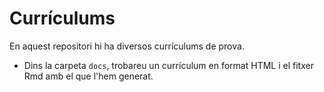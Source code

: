 # Currículums

En aquest repositori hi ha diversos currículums de prova. 

* Dins la carpeta `docs`, trobareu un currículum en format HTML i el fitxer Rmd amb el que l'hem generat.